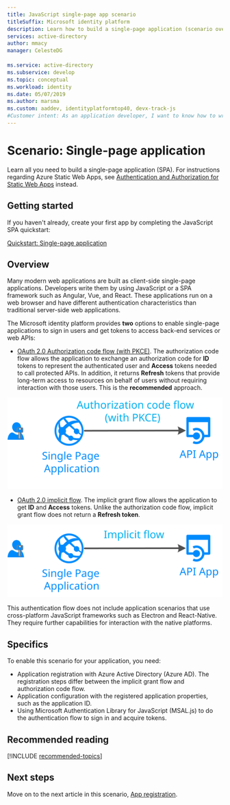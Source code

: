 ```yaml
---
title: JavaScript single-page app scenario
titleSuffix: Microsoft identity platform
description: Learn how to build a single-page application (scenario overview) by using the Microsoft identity platform.
services: active-directory
author: mmacy
manager: CelesteDG

ms.service: active-directory
ms.subservice: develop
ms.topic: conceptual
ms.workload: identity
ms.date: 05/07/2019
ms.author: marsma
ms.custom: aaddev, identityplatformtop40, devx-track-js
#Customer intent: As an application developer, I want to know how to write a single-page application by using the Microsoft identity platform.
---
```


# Scenario: Single-page application

Learn all you need to build a single-page application (SPA). For instructions regarding Azure Static Web Apps, see [Authentication and Authorization for Static Web Apps](../../static-web-apps/authentication-authorization.md) instead.

## Getting started

If you haven't already,  create your first app by completing the JavaScript SPA quickstart:

[Quickstart: Single-page application](./quickstart-v2-javascript-auth-code.md)

## Overview

Many modern web applications are built as client-side single-page applications. Developers write them by using JavaScript or a SPA framework such as Angular, Vue, and React. These applications run on a web browser and have different authentication characteristics than traditional server-side web applications.

The Microsoft identity platform provides **two** options to enable single-page applications to sign in users and get tokens to access back-end services or web APIs:

- [OAuth 2.0 Authorization code flow (with PKCE)](./v2-oauth2-auth-code-flow.md). The authorization code flow allows the application to exchange an authorization code for **ID** tokens to represent the authenticated user and **Access** tokens needed to call protected APIs. In addition, it returns **Refresh** tokens that provide long-term access to resources on behalf of users without requiring interaction with those users. This is the **recommended** approach.

![Single-page applications-auth](./media/scenarios/spa-app-auth.svg)

- [OAuth 2.0 implicit flow](./v2-oauth2-implicit-grant-flow.md). The implicit grant flow allows the application to get **ID** and **Access** tokens. Unlike the authorization code flow, implicit grant flow does not return a **Refresh token**.

![Single-page applications-implicit](./media/scenarios/spa-app.svg)

This authentication flow does not include application scenarios that use cross-platform JavaScript frameworks such as Electron and React-Native. They require further capabilities for interaction with the native platforms.

## Specifics

To enable this scenario for your application, you need:

* Application registration with Azure Active Directory (Azure AD). The registration steps differ between the implicit grant flow and authorization code flow.
* Application configuration with the registered application properties, such as the application ID.
* Using Microsoft Authentication Library for JavaScript (MSAL.js) to do the authentication flow to sign in and acquire tokens.

## Recommended reading

[!INCLUDE [recommended-topics](../../../includes/active-directory-develop-scenarios-prerequisites.md)]

## Next steps

Move on to the next article in this scenario, [App registration](scenario-spa-app-registration.md).
